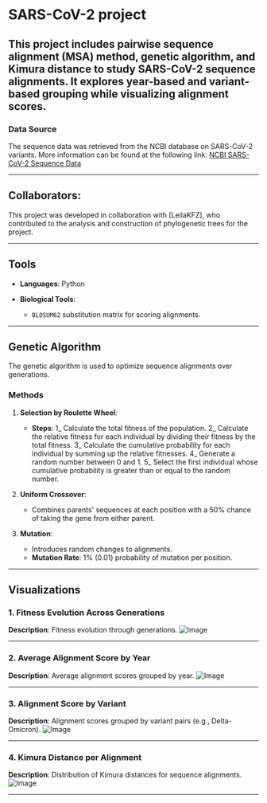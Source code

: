 # SARS-CoV-2  project 

This project includes pairwise sequence alignment (MSA) method, genetic algorithm, and Kimura distance to study SARS-CoV-2 sequence alignments. It explores year-based and variant-based grouping while visualizing alignment scores.
---
### Data Source
The sequence data was retrieved from the NCBI database on SARS-CoV-2 variants. More information can be found at the following link:
[NCBI SARS-CoV-2 Sequence Data](https://www.ncbi.nlm.nih.gov/labs/virus/vssi/#/virus?SeqType_s=Nucleotide&VirusLineage_ss=taxid:2697049)

---

## Collaborators:
This project was developed in collaboration with [LeilaKFZ], who contributed to the analysis and construction of phylogenetic trees for the project.

---

## Tools
- **Languages**: Python
  
- **Biological Tools**: 
  - `BLOSUM62` substitution matrix for scoring alignments.

---

## Genetic Algorithm  

The genetic algorithm is used to optimize sequence alignments over generations. 

### **Methods**
1. **Selection by Roulette Wheel**:
   - **Steps**:
       1_ Calculate the total fitness of the population.
       2_ Calculate the relative fitness for each individual by dividing their fitness by the total fitness.
       3_ Calculate the cumulative probability for each individual by summing up the relative fitnesses.
       4_ Generate a random number between 0 and 1.
       5_ Select the first individual whose cumulative probability is greater than or equal to the random number.

2. **Uniform Crossover**:
   - Combines parents' sequences at each position with a 50% chance of taking the gene from either parent.

3. **Mutation**:
   - Introduces random changes to alignments.
   - **Mutation Rate**: 1% (0.01) probability of mutation per position.


---

## Visualizations

### 1. Fitness Evolution Across Generations
**Description**: Fitness evolution through generations.
![Image](https://github.com/user-attachments/assets/d2f572b5-902e-47bb-ab36-5e4cbc1f233f)

---

### 2. Average Alignment Score by Year
**Description**: Average alignment scores grouped by year.
![Image](https://github.com/user-attachments/assets/a1432f43-ed2c-4b65-93ac-01a88f9cf4d1)

---

### 3. Alignment Score by Variant
**Description**: Alignment scores grouped by variant pairs (e.g., Delta-Omicron).
![Image](https://github.com/user-attachments/assets/7170db60-67c0-4165-a325-389e9afb2efe)

---

### 4. Kimura Distance per Alignment
**Description**: Distribution of Kimura distances for sequence alignments.
![Image](https://github.com/user-attachments/assets/f94bef21-ba9a-4c44-a5c8-2dcf2c9f89f1)

---


